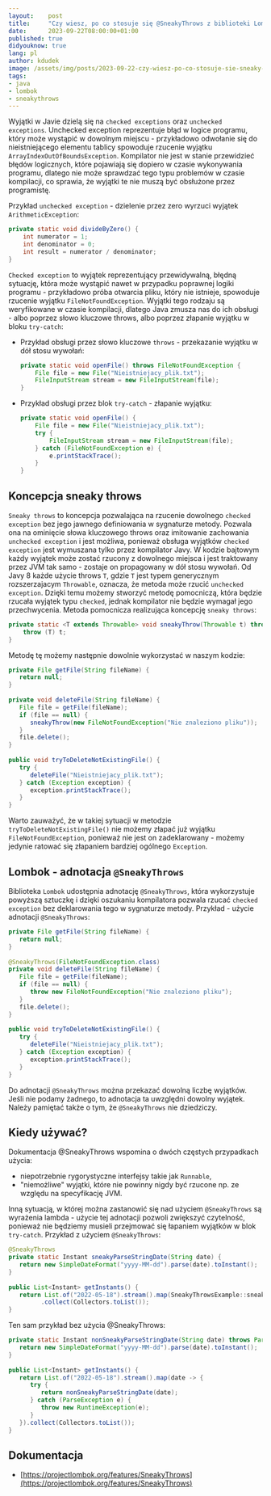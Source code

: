 ```yaml
---
layout:    post
title:     "Czy wiesz, po co stosuje się @SneakyThrows z biblioteki Lombok?"
date:      2023-09-22T08:00:00+01:00
published: true
didyouknow: true
lang: pl
author: kdudek
image: /assets/img/posts/2023-09-22-czy-wiesz-po-co-stosuje-sie-sneaky-throws-z-biblioteki-lombok/thumbnail.webp
tags:
- java
- lombok
- sneakythrows
---
```


Wyjątki w Javie dzielą się na `checked exceptions` oraz `unchecked exceptions`. Unchecked exception reprezentuje błąd w logice programu, który może wystąpić w dowolnym miejscu - przykładowo odwołanie się do nieistniejącego elementu tablicy spowoduje rzucenie wyjątku `ArrayIndexOutOfBoundsException`. Kompilator nie jest w stanie przewidzieć błędów logicznych, które pojawiają się dopiero w czasie wykonywania programu, dlatego nie może sprawdzać tego typu problemów w czasie kompilacji, co sprawia, że wyjątki te nie muszą być obsłużone przez programistę.

Przykład `unchecked exception` - dzielenie przez zero wyrzuci wyjątek `ArithmeticException`:
```java
private static void divideByZero() {
    int numerator = 1;
    int denominator = 0;
    int result = numerator / denominator;
}
```

`Checked exception` to wyjątek reprezentujący przewidywalną, błędną sytuację, która może wystąpić nawet w przypadku poprawnej logiki programu - przykładowo próba otwarcia pliku, który nie istnieje, spowoduje rzucenie wyjątku `FileNotFoundException`. Wyjątki tego rodzaju są weryfikowane w czasie kompilacji, dlatego Java zmusza nas do ich obsługi - albo poprzez słowo kluczowe throws, albo poprzez złapanie wyjątku w bloku `try-catch`:
- Przykład obsługi przez słowo kluczowe `throws` - przekazanie wyjątku w dół stosu wywołań:
  ```java
  private static void openFile() throws FileNotFoundException {
      File file = new File("Nieistniejacy_plik.txt");
      FileInputStream stream = new FileInputStream(file);
  }
  ```
- Przykład obsługi przez blok `try-catch` - złapanie wyjątku:
  ```java
  private static void openFile() {
      File file = new File("Nieistniejacy_plik.txt");
      try {
          FileInputStream stream = new FileInputStream(file);
      } catch (FileNotFoundException e) {
          e.printStackTrace();
      }
  }
  ```

## Koncepcja sneaky throws

`Sneaky throws` to koncepcja pozwalająca na rzucenie dowolnego `checked exception` bez jego jawnego definiowania w sygnaturze metody. Pozwala ona na ominięcie słowa kluczowego throws oraz imitowanie zachowania `unchecked exception` i jest możliwa, ponieważ obsługa wyjątków `checked exception` jest wymuszana tylko przez kompilator Javy.  W kodzie bajtowym każdy wyjątek może zostać rzucony z dowolnego miejsca i jest traktowany przez JVM tak samo - zostaje on propagowany w dół stosu wywołań. Od Javy 8 każde użycie throws `T`, gdzie `T` jest typem generycznym rozszerzajacym `Throwable`, oznacza, że metoda może rzucić `unchecked exception`. Dzięki temu możemy stworzyć metodę pomocniczą, która będzie rzucała wyjątek typu `checked`, jednak kompilator nie będzie wymagał jego przechwycenia.
Metoda pomocnicza realizująca koncepcję `sneaky throws`:
```java
private static <T extends Throwable> void sneakyThrow(Throwable t) throws T {
    throw (T) t;
}
```

Metodę tę możemy następnie dowolnie wykorzystać w naszym kodzie:
```java
private File getFile(String fileName) {
   return null;
}
 
private void deleteFile(String fileName) {
   File file = getFile(fileName);
   if (file == null) {
      sneakyThrow(new FileNotFoundException("Nie znaleziono pliku"));
   }
   file.delete();
}
 
public void tryToDeleteNotExistingFile() {
   try {
      deleteFile("Nieistniejacy_plik.txt");
   } catch (Exception exception) {
      exception.printStackTrace();
   }
}
```
Warto zauważyć, że w takiej sytuacji w metodzie `tryToDeleteNotExistingFile()` nie możemy złapać już wyjątku `FileNotFoundException`, ponieważ nie jest on zadeklarowany - możemy jedynie ratować się złapaniem bardziej ogólnego `Exception`.

## Lombok - adnotacja `@SneakyThrows`
Biblioteka `Lombok` udostępnia adnotację `@SneakyThrows`, która wykorzystuje powyższą sztuczkę i dzięki oszukaniu kompilatora pozwala rzucać `checked exception` bez deklarowania tego w sygnaturze metody.
Przykład - użycie adnotacji `@SneakyThrows`:
```java
private File getFile(String fileName) {
   return null;
}
 
@SneakyThrows(FileNotFoundException.class)
private void deleteFile(String fileName) {
   File file = getFile(fileName);
   if (file == null) {
      throw new FileNotFoundException("Nie znaleziono pliku");
   }
   file.delete();
}
 
public void tryToDeleteNotExistingFile() {
   try {
      deleteFile("Nieistniejacy_plik.txt");
   } catch (Exception exception) {
      exception.printStackTrace();
   }
}
```
Do adnotacji `@SneakyThrows` można przekazać dowolną liczbę wyjątków. Jeśli nie podamy żadnego, to adnotacja ta uwzględni dowolny wyjątek. Należy pamiętać także o tym, że `@SneakyThrows` nie dziedziczy.

## Kiedy używać?

Dokumentacja @SneakyThrows wspomina o dwóch częstych przypadkach użycia:
- niepotrzebnie rygorystyczne interfejsy takie jak `Runnable`,
- "niemożliwe" wyjątki, które nie powinny nigdy być rzucone np. ze względu na specyfikację JVM.

Inną sytuacją, w której można zastanowić się nad użyciem `@SneakyThrows` są wyrażenia lambda - użycie tej adnotacji pozwoli zwiększyć czytelność, ponieważ nie będziemy musieli przejmować się łapaniem wyjątków w blok `try-catch`. Przykład z użyciem `@SneakyThrows`:
```java
@SneakyThrows
private static Instant sneakyParseStringDate(String date) {
   return new SimpleDateFormat("yyyy-MM-dd").parse(date).toInstant();
}
 
public List<Instant> getInstants() {
   return List.of("2022-05-18").stream().map(SneakyThrowsExample::sneakyParseStringDate)
         .collect(Collectors.toList());
}
```

Ten sam przykład bez użycia @SneakyThrows:
```java
private static Instant nonSneakyParseStringDate(String date) throws ParseException {
   return new SimpleDateFormat("yyyy-MM-dd").parse(date).toInstant();
}
 
public List<Instant> getInstants() {
   return List.of("2022-05-18").stream().map(date -> {
      try {
         return nonSneakyParseStringDate(date);
      } catch (ParseException e) {
         throw new RuntimeException(e);
      }
   }).collect(Collectors.toList());
}
```

## Dokumentacja
- [https://projectlombok.org/features/SneakyThrows](https://projectlombok.org/features/SneakyThrows)